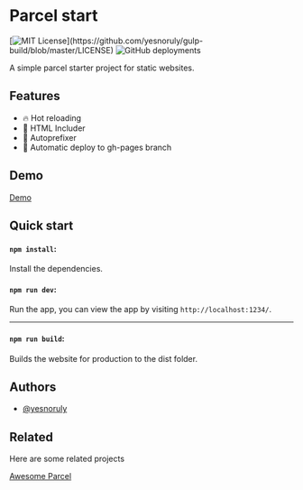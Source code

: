 # Parcel start

[![MIT License](https://img.shields.io/apm/l/atomic-design-ui.svg?)](https://github.com/yesnoruly/gulp-build/blob/master/LICENSE)
![GitHub deployments](https://img.shields.io/github/deployments/yesnoruly/parcel-start/github-pages?label=Deploy)

A simple parcel starter project for static websites.

## Features

- 🔥 Hot reloading
- 📝 HTML Includer
- 🔢 Autoprefixer
- 🎡 Automatic deploy to gh-pages branch

## Demo

[Demo](https://github.com/yesnoruly/parcel-start#readme)

## Quick start

#### `npm install`:

Install the dependencies.

#### `npm run dev`:

Run the app, you can view the app by visiting `http://localhost:1234/`.

---

#### `npm run build`:

Builds the website for production to the dist folder.

## Authors

- [@yesnoruly](https://github.com/yesnoruly)

## Related

Here are some related projects

[Awesome Parcel](https://github.com/parcel-bundler/awesome-parcel#examples)
